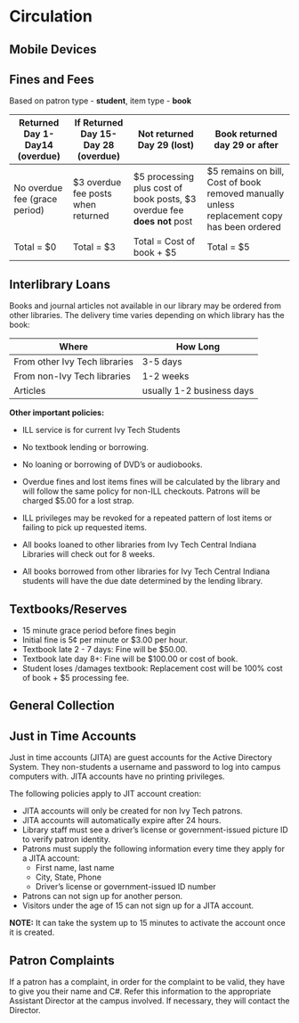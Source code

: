 # Circulation

## Mobile Devices


## Fines and Fees
Based on patron type - **student**, item type - **book**

| Returned Day 1-Day14 (overdue) | If Returned Day 15-Day 28 (overdue) | Not returned Day 29 (lost) | Book returned day 29 or after |
| ------------------------------ | ----------------------------------- | -------------------------- | ----------------------------- |
| No overdue fee (grace period) | $3 overdue fee posts when returned | $5 processing plus cost of book posts, $3 overdue fee **does not** post | $5 remains on bill, Cost of book removed manually unless replacement copy has been ordered |
| Total = $0 | Total = $3 | Total = Cost of book + $5 | Total = $5 |

## Interlibrary Loans
Books and journal articles not available in our library may be ordered from other libraries. The delivery time varies depending on which library has the book:

| Where | How Long |
| ----- | --------- |
| From other Ivy Tech libraries | 3-5 days |
| From non-Ivy Tech libraries | 1-2 weeks |
| Articles | usually 1-2 business days |

**Other important policies:**
* ILL service is for current Ivy Tech Students

* No textbook lending or borrowing.

* No loaning or borrowing of DVD’s or audiobooks.

* Overdue fines and lost items fines will be calculated by the library and will follow the same policy for non-ILL checkouts.  Patrons will be charged $5.00 for a lost strap.

* ILL privileges may be revoked for a repeated pattern of lost items or failing to pick up requested items.

* All books loaned to other libraries from Ivy Tech Central Indiana Libraries will check out for 8 weeks.

* All books borrowed from other libraries for Ivy Tech Central Indiana students will have the due date determined by the lending library.

## Textbooks/Reserves
- 15 minute grace period before fines begin
- Initial fine is 5¢ per minute or $3.00 per hour.
- Textbook late 2 - 7 days: Fine will be $50.00.
- Textbook late day 8+: Fine will be $100.00 or cost of book.
- Student loses /damages textbook: Replacement cost will be 100% cost of book + $5 processing fee.

## General Collection

## Just in Time Accounts
Just in time accounts (JITA) are guest accounts for the Active Directory System. They non-students a username and password to log into campus computers with.  JITA accounts have no printing privileges.

The following policies apply to JIT account creation:

- JITA accounts will only be created for non Ivy Tech patrons. 
- JITA accounts will automatically expire after 24 hours.
- Library staff must see a driver’s license or government-issued picture ID to verify patron identity. 
- Patrons must supply the following information every time  they apply for a JITA account:
  - First name, last name
  - City, State, Phone
  - Driver’s license or government-issued ID number
- Patrons can not sign up for another person.
- Visitors under the age of 15 can not sign up for a JITA account.

**NOTE:**  It can take the system up to 15 minutes to activate the account once it is created.

## Patron Complaints
If a patron has a complaint, in order for the complaint to be valid, they have to give you their name and C#.  Refer this information to the appropriate Assistant Director at the campus involved.  If necessary, they will contact the Director.  
